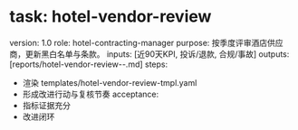 # task: hotel-vendor-review

version: 1.0
role: hotel-contracting-manager
purpose: 按季度评审酒店供应商，更新黑白名单与条款。
inputs: [近90天KPI, 投诉/退款, 合规/事故]
outputs: [reports/hotel-vendor-review-<hotel>-<YYYYQ>.md]
steps:

- 渲染 templates/hotel-vendor-review-tmpl.yaml
- 形成改进行动与复核节奏
  acceptance:
- 指标证据充分
- 改进闭环

